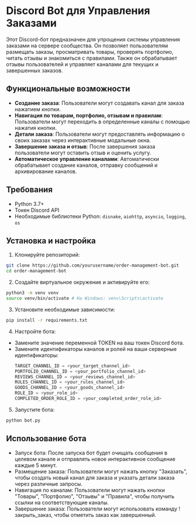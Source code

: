 # Discord Bot для Управления Заказами

Этот Discord-бот предназначен для упрощения системы управления заказами на сервере сообщества. Он позволяет пользователям размещать заказы, просматривать товары, проверять портфолио, читать отзывы и знакомиться с правилами. Также он обрабатывает отзывы пользователей и управляет каналами для текущих и завершенных заказов.

## Функциональные возможности

- **Создание заказа**: Пользователи могут создавать канал для заказа нажатием кнопки.
- **Навигация по товарам, портфолио, отзывам и правилам**: Пользователи могут переходить в определенные каналы с помощью нажатия кнопки.
- **Детали заказа**: Пользователи могут предоставлять информацию о своих заказах через интерактивные модальные окна.
- **Завершение заказа и отзыв**: После завершения заказа пользователи могут оставить отзыв и оценить услугу.
- **Автоматическое управление каналами**: Автоматически обрабатывает создание каналов, отправку сообщений и архивирование каналов.

## Требования

- Python 3.7+
- Токен Discord API
- Необходимые библиотеки Python: `disnake`, `aiohttp`, `asyncio`, `logging`, `os`

## Установка и настройка

1. Клонируйте репозиторий:
```sh
git clone https://github.com/yourusername/order-management-bot.git
cd order-management-bot
```
2. Создайте виртуальное окружение и активируйте его:
```sh
python3 -m venv venv
source venv/bin/activate # На Windows: venv\Scripts\activate
```
3. Установите необходимые зависимости:
```sh
pip install -r requirements.txt
```
4. Настройте бота:
- Замените значение переменной TOKEN на ваш токен Discord бота.
- Замените идентификаторы каналов и ролей на ваши серверные идентификаторы:
  ```python
  TARGET_CHANNEL_ID = <your_target_channel_id>
  PORTFOLIO_CHANNEL_ID = <your_portfolio_channel_id>
  REVIEWS_CHANNEL_ID = <your_reviews_channel_id>
  RULES_CHANNEL_ID = <your_rules_channel_id>
  GOODS_CHANNEL_ID = <your_goods_channel_id>
  ROLE_ID = <your_role_id>
  COMPLETED_ORDER_ROLE_ID = <your_completed_order_role_id>
5. Запустите бота:
```sh
python bot.py
```

## Использование бота

- Запуск бота: После запуска бот будет очищать сообщения в целевом канале и отправлять новое интерактивное сообщение каждые 5 минут.
- Размещение заказа: Пользователи могут нажать кнопку "Заказать", чтобы создать новый канал для заказа и указать детали заказа через различные запросы.
- Навигация по каналам: Пользователи могут нажать кнопки "Товары", "Портфолио", "Отзывы" и "Правила", чтобы получить ссылки на соответствующие каналы.
- Завершение заказа: Пользователи могут использовать команду !закрыть_заказ, чтобы отметить заказ как завершенный.
